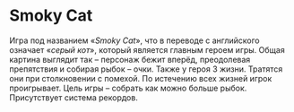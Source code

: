 # Smoky Cat
Игра под названием «*Smoky Cat*», что в переводе с английского означает «*серый кот*», который является главным героем игры. Общая картина выглядит так – персонаж бежит вперёд, преодолевая препятствия и собирая рыбок – очки. Также у героя 3 жизни. Тратятся они при столкновении с помехой. По истечению всех жизней игрок проигрывает. Цель игры – собрать как можно больше рыбок. Присутствует система рекордов.
